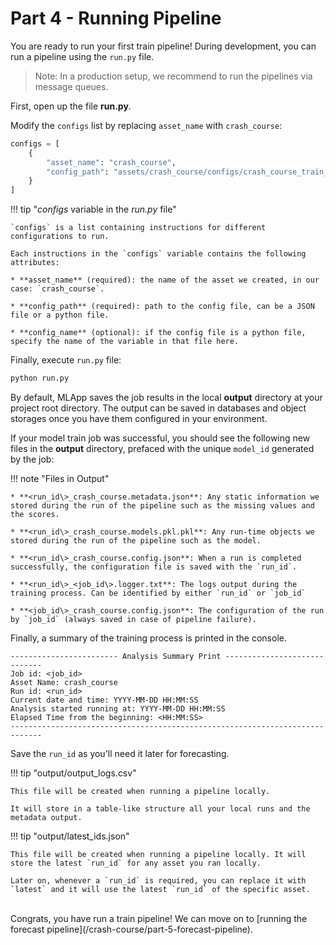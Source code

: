 # Part 4 - Running Pipeline

You are ready to run your first train pipeline! During development, you can run a pipeline using the `run.py` file.

>Note: In a production setup, we recommend to run the pipelines via message queues.

First, open up the file **run.py**.

Modify the `configs` list by replacing `asset_name` with `crash_course`:

```python
configs = [
    {
        "asset_name": "crash_course",
        "config_path": "assets/crash_course/configs/crash_course_train_config.yaml"
    }
]
```

!!! tip "_configs_ variable in the _run.py_ file"

    `configs` is a list containing instructions for different configurations to run.
    
    Each instructions in the `configs` variable contains the following attributes:
    
    * **asset_name** (required): the name of the asset we created, in our case: `crash_course`.
    
    * **config_path** (required): path to the config file, can be a JSON file or a python file.
    
    * **config_name** (optional): if the config file is a python file, specify the name of the variable in that file here.

Finally, execute `run.py` file:
```bash
python run.py
```

By default, MLApp saves the job results in the local **output** directory at your project root directory. The output can be saved in databases and object storages once you have them configured in your environment.

If your model train job was successful, you should see the following new files in the **output** directory, prefaced with the unique `model_id` generated by the job:

!!! note "Files in Output"

    * **<run_id\>_crash_course.metadata.json**: Any static information we stored during the run of the pipeline such as the missing values and the scores.
    
    * **<run_id\>_crash_course.models.pkl.pkl**: Any run-time objects we stored during the run of the pipeline such as the model.
    
    * **<run_id\>_crash_course.config.json**: When a run is completed successfully, the configuration file is saved with the `run_id`.
    
    * **<run_id\>_<job_id\>.logger.txt**: The logs output during the training process. Can be identified by either `run_id` or `job_id`
    
    * **<job_id\>_crash_course.config.json**: The configuration of the run by `job_id` (always saved in case of pipeline failure).
    

Finally, a summary of the training process is printed in the console.

```
------------------------ Analysis Summary Print -----------------------------
Job id: <job_id>
Asset Name: crash_course
Run id: <run_id>
Current date and time: YYYY-MM-DD HH:MM:SS
Analysis started running at: YYYY-MM-DD HH:MM:SS
Elapsed Time from the beginning: <HH:MM:SS>
-----------------------------------------------------------------------------
```

Save the `run_id` as you'll need it later for forecasting.

!!! tip "output/output_logs.csv"

    This file will be created when running a pipeline locally. 
    
    It will store in a table-like structure all your local runs and the metadata output.

!!! tip "output/latest_ids.json"

    This file will be created when running a pipeline locally. It will store the latest `run_id` for any asset you ran locally.
    
    Later on, whenever a `run_id` is required, you can replace it with `latest` and it will use the latest `run_id` of the specific asset.


<br/>
Congrats, you have run a train pipeline! We can move on to [running the forecast pipeline](/crash-course/part-5-forecast-pipeline).
